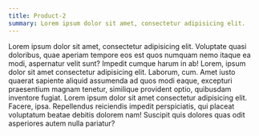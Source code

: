 ```yaml
---
title: Product-2
summary: Lorem ipsum dolor sit amet, consectetur adipisicing elit.
---
```

Lorem ipsum dolor sit amet, consectetur adipisicing elit. Voluptate quasi doloribus, quae aperiam tempore eos est quos numquam nemo itaque ea modi, aspernatur velit sunt? Impedit cumque harum in ab! Lorem, ipsum dolor sit amet consectetur adipisicing elit. Laborum, cum. Amet iusto quaerat sapiente aliquid assumenda ad quos modi eaque, excepturi praesentium magnam tenetur, similique provident optio, quibusdam inventore fugiat. Lorem ipsum dolor sit amet consectetur adipisicing elit. Facere, ipsa. Repellendus reiciendis impedit perspiciatis, qui placeat voluptatum beatae debitis dolorem nam! Suscipit quis dolores quas odit asperiores autem nulla pariatur?